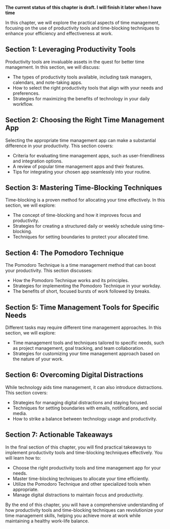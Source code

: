 **The current status of this chapter is draft. I will finish it later when I have time**

In this chapter, we will explore the practical aspects of time management, focusing on the use of productivity tools and time-blocking techniques to enhance your efficiency and effectiveness at work.

Section 1: Leveraging Productivity Tools
----------------------------------------

Productivity tools are invaluable assets in the quest for better time management. In this section, we will discuss:

* The types of productivity tools available, including task managers, calendars, and note-taking apps.
* How to select the right productivity tools that align with your needs and preferences.
* Strategies for maximizing the benefits of technology in your daily workflow.

Section 2: Choosing the Right Time Management App
-------------------------------------------------

Selecting the appropriate time management app can make a substantial difference in your productivity. This section covers:

* Criteria for evaluating time management apps, such as user-friendliness and integration options.
* A review of popular time management apps and their features.
* Tips for integrating your chosen app seamlessly into your routine.

Section 3: Mastering Time-Blocking Techniques
---------------------------------------------

Time-blocking is a proven method for allocating your time effectively. In this section, we will explore:

* The concept of time-blocking and how it improves focus and productivity.
* Strategies for creating a structured daily or weekly schedule using time-blocking.
* Techniques for setting boundaries to protect your allocated time.

Section 4: The Pomodoro Technique
---------------------------------

The Pomodoro Technique is a time management method that can boost your productivity. This section discusses:

* How the Pomodoro Technique works and its principles.
* Strategies for implementing the Pomodoro Technique in your workday.
* The benefits of short, focused bursts of work followed by breaks.

Section 5: Time Management Tools for Specific Needs
---------------------------------------------------

Different tasks may require different time management approaches. In this section, we will explore:

* Time management tools and techniques tailored to specific needs, such as project management, goal tracking, and team collaboration.
* Strategies for customizing your time management approach based on the nature of your work.

Section 6: Overcoming Digital Distractions
------------------------------------------

While technology aids time management, it can also introduce distractions. This section covers:

* Strategies for managing digital distractions and staying focused.
* Techniques for setting boundaries with emails, notifications, and social media.
* How to strike a balance between technology usage and productivity.

Section 7: Actionable Takeaways
-------------------------------

In the final section of this chapter, you will find practical takeaways to implement productivity tools and time-blocking techniques effectively. You will learn how to:

* Choose the right productivity tools and time management app for your needs.
* Master time-blocking techniques to allocate your time efficiently.
* Utilize the Pomodoro Technique and other specialized tools when appropriate.
* Manage digital distractions to maintain focus and productivity.

By the end of this chapter, you will have a comprehensive understanding of how productivity tools and time-blocking techniques can revolutionize your time management skills, helping you achieve more at work while maintaining a healthy work-life balance.
